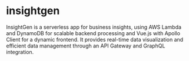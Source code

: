 # insightgen
InsightGen is a serverless app for business insights, using AWS Lambda and DynamoDB for scalable backend processing and Vue.js with Apollo Client for a dynamic frontend. It provides real-time data visualization and efficient data management through an API Gateway and GraphQL integration.

